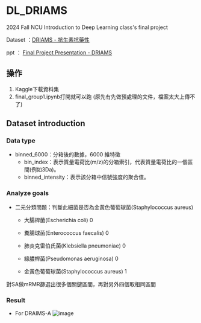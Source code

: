 # DL_DRIAMS
2024 Fall NCU  Introduction to Deep Learning class's final project

Dataset ：[DRIAMS - 抗生素抗藥性](https://www.kaggle.com/datasets/drscarlat/driams/codehttps://www.kaggle.com/datasets/drscarlat/driams/code)

ppt ： [Final Project Presentation - DRIAMS](https://docs.google.com/presentation/d/1C0Y9o0IngL1HkrAskizLj9HDPhQHzfP4xMjeHphG_4k/edit#slide=id.g323f05ea976_6_756)

## 操作
1. Kaggle下載資料集
2. final_group1.ipynb打開就可以跑 (原先有先做預處理的文件，檔案太大上傳不了)

## Dataset introduction
### Data type

* binned_6000：分箱後的數據，6000 維特徵
    * bin_index：表示質量電荷比(m/z)的分箱索引，代表質量電荷比的一個區間(例如3Da)。
    * binned_intensity：表示該分箱中信號強度的聚合值。

### Analyze goals

- 二元分類問題：判斷此細菌是否為金黃色葡萄球菌(Staphylococcus aureus)
    - 大腸桿菌(Escherichia coli) 0
    - 糞腸球菌(Enterococcus faecalis) 0
    - 肺炎克雷伯氏菌(Klebsiella pneumoniae) 0 

    - 綠膿桿菌(Pseudomonas aeruginosa) 0
    - 金黃色葡萄球菌(Staphylococcus aureus) 1

對SA做mRMR篩選出很多個關鍵區間，再對另外四個取相同區間

### Result
- For DRAIMS-A
![image](https://github.com/user-attachments/assets/b38c2d55-b339-4b38-a2fe-f99e506d8fda)
